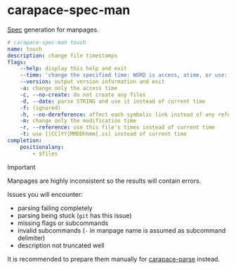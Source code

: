 # carapace-spec-man

[Spec](https://github.com/rsteube/carapace-spec) generation for manpages.

```yaml
# carapace-spec-man touch
name: touch
description: change file timestamps
flags:
    --help: display this help and exit
    --time: 'change the specified time: WORD is access, atime, or use: equivalent to -a WORD is modify or mtime: equivalent to -m'
    --version: output version information and exit
    -a: change only the access time
    -c, --no-create: do not create any files
    -d, --date: parse STRING and use it instead of current time
    -f: (ignored)
    -h, --no-dereference: affect each symbolic link instead of any referenced file (useful only on systems that can change the timestamps of a symlink)
    -m: change only the modification time
    -r, --reference: use this file's times instead of current time
    -t: use [[CC]YY]MMDDhhmm[.ss] instead of current time
completion:
    positionalany:
        - $files
```

> [!IMPORTANT]
> Manpages are highly inconsistent so the results will contain errors.
> 
> Issues you will encounter:
> - parsing failing completely
> - parsing being stuck (`git` has this issue)
> - missing flags or subcommands
> - invalid subcommands (`-` in manpage name is assumed as subcommand delimiter)
> - description not truncated well
>
> It is recommended to prepare them manually for [carapace-parse] instead.

[carapace-parse]:https://github.com/rsteube/carapace-bin/tree/master/cmd/carapace-parse
